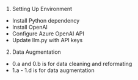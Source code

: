 1. Setting Up Environment
* Install Python dependency
* Install OpenAI
* Configure Azure OpenAI API
* Update llm.py with API keys
2. Data Augmentation
* 0.a and 0.b is for data cleaning and reformating
* 1.a - 1.d is for data augmentation